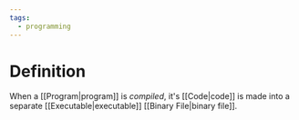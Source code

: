 ```yaml
---
tags:
  - programming
---
```

# Definition
When a [[Program|program]] is *compiled*, it's [[Code|code]] is made into a separate [[Executable|executable]] [[Binary File|binary file]]. 